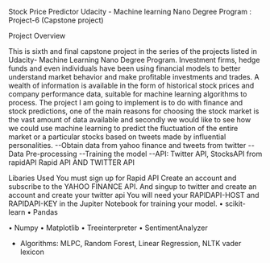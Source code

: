  Stock Price Predictor
Udacity - Machine learning Nano Degree Program : Project-6 (Capstone project)

Project Overview

This is sixth and final capstone project in the series of the projects listed in Udacity- Machine Learning Nano Degree Program.
 Investment firms, hedge funds and even individuals have been using financial
 models to better understand market behavior and make profitable investments and
 trades. A wealth of information is available in the form of historical stock prices and
 company performance data, suitable for machine learning algorithms to process.
The project I am going to implement is to do with finance and stock predictions, one of the main reasons for choosing the stock market is the vast amount of data available and secondly we would like to see how we could use machine learning to predict the fluctuation of the entire market or a particular stocks based on tweets made by influential personalities.
--Obtain data from yahoo finance and tweets from twitter --Data Pre-processing
--Training the model
--API: Twitter API, StocksAPI from rapidAPI
Rapid API AND TWITTER API


Libaries Used
   You must sign up for Rapid API Create an account and subscribe to the YAHOO FINANCE API. And singup to twitter and create an account and create your twitter api You will need your RAPIDAPI-HOST and RAPIDAPI-KEY in the Jupiter Notebook for training your model.
   • scikit-learn • Pandas

 • Numpy
• Matplotlib
• Treeinterpreter
• SentimentAnalyzer
- Algorithms: MLPC, Random Forest, Linear Regression,
NLTK vader lexicon
 
